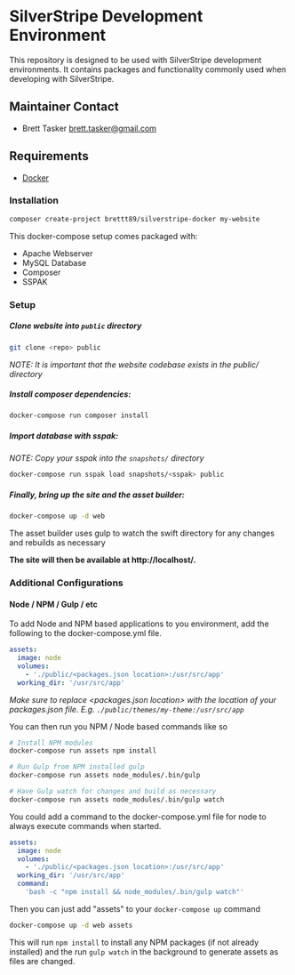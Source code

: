# SilverStripe Development Environment

This repository is designed to be used with SilverStripe development environments. 
It contains packages and functionality commonly used when developing with SilverStripe.

## Maintainer Contact

 * Brett Tasker <brett.tasker@gmail.com>

## Requirements

 * [Docker](https://docs.docker.com/engine/installation/)

### Installation

```bash
composer create-project brettt89/silverstripe-docker my-website
```

This docker-compose setup comes packaged with:

 * Apache Webserver
 * MySQL Database
 * Composer
 * SSPAK

### Setup
##### Clone website into `public` directory
```bash
git clone <repo> public
```
*NOTE: It is important that the website codebase exists in the public/ directory*

##### Install composer dependencies:
```bash
docker-compose run composer install
```

##### Import database with sspak:

*NOTE: Copy your sspak into the `snapshots/` directory*
```bash
docker-compose run sspak load snapshots/<sspak> public
```

##### Finally, bring up the site and the asset builder:
```bash
docker-compose up -d web
```
The asset builder uses gulp to watch the swift directory for any changes and 
rebuilds as necessary

**The site will then be available at http://localhost/.**

### Additional Configurations

#### Node / NPM / Gulp / etc

To add Node and NPM based applications to you environment, add the following to the 
docker-compose.yml file.

```yml
assets:
  image: node
  volumes:
    - './public/<packages.json location>:/usr/src/app'
  working_dir: '/usr/src/app'
```

*Make sure to replace <packages.json location> with the location of your packages.json file.
E.g. `./public/themes/my-theme:/usr/src/app`*

You can then run you NPM / Node based commands like so
```bash
# Install NPM modules
docker-compose run assets npm install

# Run Gulp from NPM installed gulp
docker-compose run assets node_modules/.bin/gulp

# Have Gulp watch for changes and build as necessary
docker-compose run assets node_modules/.bin/gulp watch
```

You could add a command to the docker-compose.yml file for node to always execute commands when
started.

```yml
assets:
  image: node
  volumes:
    - './public/<packages.json location>:/usr/src/app'
  working_dir: '/usr/src/app'
  command:
    'bash -c "npm install && node_modules/.bin/gulp watch"'
```

Then you can just add "assets" to your `docker-compose up` command
```bash
docker-compose up -d web assets
```

This will run `npm install` to install any NPM packages (if not already installed) and the run 
`gulp watch` in the background to generate assets as files are changed.